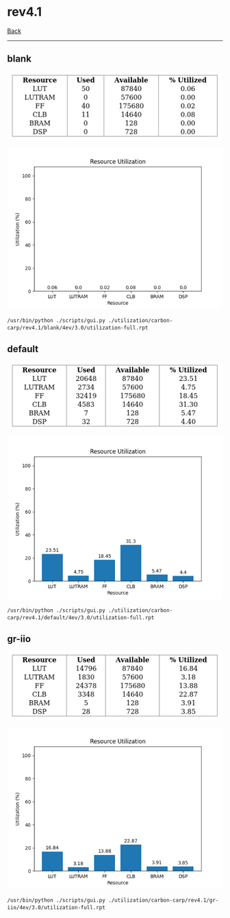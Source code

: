 # rev4.1

[Back](<../carbon-carp.md>)

---

## blank

<p align="center">
	<img src="../../../../images/carbon-carp/rev4.1/blank/4ev/3.0/table.jpg" />
</p>

<p align="center">
	<img src="../../../../images/carbon-carp/rev4.1/blank/4ev/3.0/graph.png" />
</p>

`/usr/bin/python ./scripts/gui.py ./utilization/carbon-carp/rev4.1/blank/4ev/3.0/utilization-full.rpt`

## default

<p align="center">
	<img src="../../../../images/carbon-carp/rev4.1/default/4ev/3.0/table.jpg" />
</p>

<p align="center">
	<img src="../../../../images/carbon-carp/rev4.1/default/4ev/3.0/graph.png" />
</p>

`/usr/bin/python ./scripts/gui.py ./utilization/carbon-carp/rev4.1/default/4ev/3.0/utilization-full.rpt`

## gr-iio

<p align="center">
	<img src="../../../../images/carbon-carp/rev4.1/gr-iio/4ev/3.0/table.jpg" />
</p>

<p align="center">
	<img src="../../../../images/carbon-carp/rev4.1/gr-iio/4ev/3.0/graph.png" />
</p>

`/usr/bin/python ./scripts/gui.py ./utilization/carbon-carp/rev4.1/gr-iio/4ev/3.0/utilization-full.rpt`

